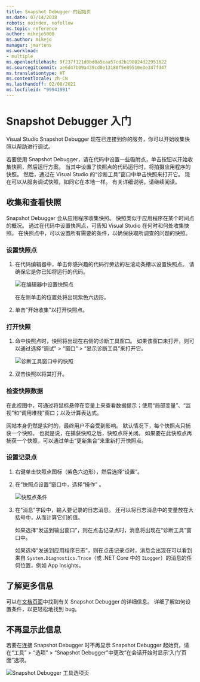 ```yaml
---
title: Snapshot Debugger 的起始页
ms.date: 07/14/2018
robots: noindex, nofollow
ms.topic: reference
author: mikejo5000
ms.author: mikejo
manager: jmartens
ms.workload:
- multiple
ms.openlocfilehash: 9f237f121d0bd0a5eaa57cd2b198024d22951622
ms.sourcegitcommit: ae6d47b09a439cd0e13180f5e89510e3e347fd47
ms.translationtype: HT
ms.contentlocale: zh-CN
ms.lasthandoff: 02/08/2021
ms.locfileid: "99941991"
---
```

# <a name="getting-started-with-the-snapshot-debugger"></a>Snapshot Debugger 入门

Visual Studio Snapshot Debugger 现在已连接到你的服务，你可以开始收集快照以帮助进行调试。

若要使用 Snapshot Debugger，请在代码中设置一些吸附点，单击按钮以开始收集快照，然后运行方案。 当其中设置了快照点的代码运行时，将拍摄应用程序的快照。 然后，通过在 Visual Studio 的“诊断工具”窗口中单击快照来打开它。 现在可以从服务调试快照，如同它在本地一样。 有关详细说明，请继续阅读。

## <a name="collect-and-view-snapshots"></a>收集和查看快照

Snapshot Debugger 会从应用程序收集快照。 快照类似于应用程序在某个时间点的概况。 通过在代码中设置快照点，可告知 Visual Studio 在何时和何处收集快照。 在快照点中，可以设置所有需要的条件，以确保获取所调查的问题的快照。

### <a name="set-a-snappoint"></a>设置快照点

1. 在代码编辑器中，单击你感兴趣的代码行旁边的左滚动条槽以设置快照点。 请确保它是你已知将运行的代码。

    ![在编辑器中设置快照点](../media/snapshot-startpage-set-snappoint.png)

    在左侧单击的位置处将出现紫色六边形。

2. 单击“开始收集”以打开快照点。

### <a name="open-a-snapshot"></a>打开快照

1. 命中快照点时，快照将出现在右侧的诊断工具窗口。 如果该窗口未打开，则可以通过选择“调试” > “窗口” > “显示诊断工具”来打开它。

    ![诊断工具窗口中的快照](../media/snapshot-startpage-diagsession-window.png)

2. 双击快照以将其打开。

### <a name="inspect-snapshot-data"></a>检查快照数据

在此视图中，可通过将鼠标悬停在变量上来查看数据提示；使用“局部变量”、“监视”和“调用堆栈”窗口；以及计算表达式。

网站本身仍然是实时的，最终用户不会受到影响。 默认情况下，每个快照点只捕获一个快照。 也就是说，在捕获快照之后，快照点将关闭。 如果要在此快照点再捕获一个快照，可以通过单击“更新集合”来重新打开快照点。

### <a name="set-a-logpoint"></a>设置记录点

1. 右键单击快照点图标（紫色六边形），然后选择“设置”。

2. 在“快照点设置”窗口中，选择“操作” 。

    ![快照点条件](../media/snapshot-startpage-logpoint.png)

3. 在“消息”字段中，输入要记录的日志消息。 还可以将日志消息中的变量放在大括号中，从而计算它们的值。

    如果选择“发送到输出窗口”，则在点击记录点时，消息将出现在“诊断工具”窗口中。

    如果选择“发送到应用程序日志”，则在点击记录点时，消息会出现在可以看到来自 `System.Diagnostics.Trace`（或 .NET Core 中的 `ILogger`）的消息的任何位置，例如 App Insights。

## <a name="learn-more"></a>了解更多信息

可以在[文档页面](../debug-live-azure-applications.md)中找到有关 Snapshot Debugger 的详细信息。 详细了解如何设置条件，以更轻松地找到 bug。

## <a name="dont-show-me-this-again"></a>不再显示此信息

若要在连接 Snapshot Debugger 时不再显示 Snapshot Debugger 起始页，请在“工具” > “选项” > “Snapshot Debugger”中更改“在会话开始时显示‘入门’页面”选项。

![Snapshot Debugger 工具选项页](../media/snapshot-startpage-tools-options.png)
